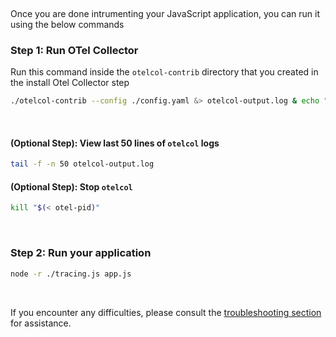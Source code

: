 &nbsp;

Once you are done intrumenting your JavaScript application, you can run it using the below commands
&nbsp;

### Step 1: Run OTel Collector
 Run this command inside the `otelcol-contrib` directory that you created in the install Otel Collector step

```bash
./otelcol-contrib --config ./config.yaml &> otelcol-output.log & echo "$!" > otel-pid
```
&nbsp;

#### (Optional Step): View last 50 lines of `otelcol` logs
```bash
tail -f -n 50 otelcol-output.log
```

#### (Optional Step): Stop `otelcol`
```bash
kill "$(< otel-pid)"
```
&nbsp;

### Step 2: Run your application
```bash
node -r ./tracing.js app.js
```

&nbsp;

If you encounter any difficulties, please consult the [troubleshooting section](https://signoz.io/docs/instrumentation/javascript/#troubleshooting-your-installation) for assistance.